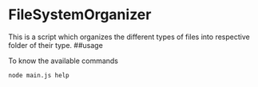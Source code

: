 # FileSystemOrganizer
This is a script which organizes the different types of files into respective folder of their type.
##usage

To know the available commands
```bash
node main.js help
```
